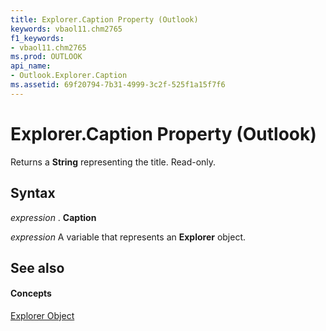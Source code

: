 ```yaml
---
title: Explorer.Caption Property (Outlook)
keywords: vbaol11.chm2765
f1_keywords:
- vbaol11.chm2765
ms.prod: OUTLOOK
api_name:
- Outlook.Explorer.Caption
ms.assetid: 69f20794-7b31-4999-3c2f-525f1a15f7f6
---
```



# Explorer.Caption Property (Outlook)

Returns a  **String** representing the title. Read-only.


## Syntax

 _expression_ . **Caption**

 _expression_ A variable that represents an **Explorer** object.


## See also


#### Concepts


[Explorer Object](explorer-object-outlook.md)

